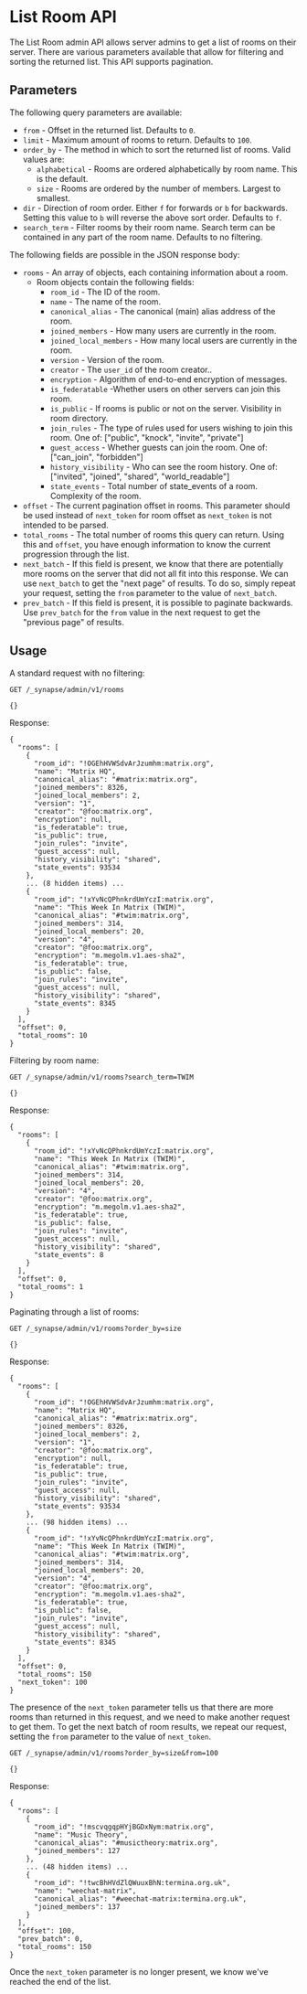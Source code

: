 # List Room API

The List Room admin API allows server admins to get a list of rooms on their
server. There are various parameters available that allow for filtering and
sorting the returned list. This API supports pagination.

## Parameters

The following query parameters are available:

* `from` - Offset in the returned list. Defaults to `0`.
* `limit` - Maximum amount of rooms to return. Defaults to `100`.
* `order_by` - The method in which to sort the returned list of rooms. Valid values are:
  - `alphabetical` - Rooms are ordered alphabetically by room name. This is the default.
  - `size` - Rooms are ordered by the number of members. Largest to smallest.
* `dir` - Direction of room order. Either `f` for forwards or `b` for backwards. Setting
          this value to `b` will reverse the above sort order. Defaults to `f`.
* `search_term` - Filter rooms by their room name. Search term can be contained in any
                  part of the room name. Defaults to no filtering.

The following fields are possible in the JSON response body:

* `rooms` - An array of objects, each containing information about a room.
  - Room objects contain the following fields:
    - `room_id` - The ID of the room.
    - `name` - The name of the room.
    - `canonical_alias` - The canonical (main) alias address of the room.
    - `joined_members` - How many users are currently in the room.
    - `joined_local_members` - How many local users are currently in the room.
    - `version` - Version of the room.
    - `creator` - The `user_id` of the room creator..
    - `encryption` - Algorithm of end-to-end encryption of messages.
    - `is_federatable` -Whether users on other servers can join this room.
    - `is_public` - If rooms is public or not on the server. Visibility in room directory.
    - `join_rules` - The type of rules used for users wishing to join this room. One of: ["public", "knock", "invite", "private"]
    - `guest_access` - Whether guests can join the room. One of: ["can_join", "forbidden"]
    - `history_visibility` - Who can see the room history. One of: ["invited", "joined", "shared", "world_readable"]
    - `state_events` - Total number of state_events of a room. Complexity of the room.
* `offset` - The current pagination offset in rooms. This parameter should be
             used instead of `next_token` for room offset as `next_token` is
             not intended to be parsed.
* `total_rooms` - The total number of rooms this query can return. Using this
                  and `offset`, you have enough information to know the current
                  progression through the list.
* `next_batch` - If this field is present, we know that there are potentially
                 more rooms on the server that did not all fit into this response.
                 We can use `next_batch` to get the "next page" of results. To do
                 so, simply repeat your request, setting the `from` parameter to
                 the value of `next_batch`.
* `prev_batch` - If this field is present, it is possible to paginate backwards.
                 Use `prev_batch` for the `from` value in the next request to
                 get the "previous page" of results.

## Usage

A standard request with no filtering:

```
GET /_synapse/admin/v1/rooms

{}
```

Response:

```
{
  "rooms": [
    {
      "room_id": "!OGEhHVWSdvArJzumhm:matrix.org",
      "name": "Matrix HQ",
      "canonical_alias": "#matrix:matrix.org",
      "joined_members": 8326,
      "joined_local_members": 2,
      "version": "1",
      "creator": "@foo:matrix.org",
      "encryption": null,
      "is_federatable": true,
      "is_public": true,
      "join_rules": "invite",
      "guest_access": null,
      "history_visibility": "shared",
      "state_events": 93534
    },
    ... (8 hidden items) ...
    {
      "room_id": "!xYvNcQPhnkrdUmYczI:matrix.org",
      "name": "This Week In Matrix (TWIM)",
      "canonical_alias": "#twim:matrix.org",
      "joined_members": 314,
      "joined_local_members": 20,
      "version": "4",
      "creator": "@foo:matrix.org",
      "encryption": "m.megolm.v1.aes-sha2",
      "is_federatable": true,
      "is_public": false,
      "join_rules": "invite",
      "guest_access": null,
      "history_visibility": "shared",
      "state_events": 8345
    }
  ],
  "offset": 0,
  "total_rooms": 10
}
```

Filtering by room name:

```
GET /_synapse/admin/v1/rooms?search_term=TWIM

{}
```

Response:

```
{
  "rooms": [
    {
      "room_id": "!xYvNcQPhnkrdUmYczI:matrix.org",
      "name": "This Week In Matrix (TWIM)",
      "canonical_alias": "#twim:matrix.org",
      "joined_members": 314,
      "joined_local_members": 20,
      "version": "4",
      "creator": "@foo:matrix.org",
      "encryption": "m.megolm.v1.aes-sha2",
      "is_federatable": true,
      "is_public": false,
      "join_rules": "invite",
      "guest_access": null,
      "history_visibility": "shared",
      "state_events": 8
    }
  ],
  "offset": 0,
  "total_rooms": 1
}
```

Paginating through a list of rooms:

```
GET /_synapse/admin/v1/rooms?order_by=size

{}
```

Response:

```
{
  "rooms": [
    {
      "room_id": "!OGEhHVWSdvArJzumhm:matrix.org",
      "name": "Matrix HQ",
      "canonical_alias": "#matrix:matrix.org",
      "joined_members": 8326,
      "joined_local_members": 2,
      "version": "1",
      "creator": "@foo:matrix.org",
      "encryption": null,
      "is_federatable": true,
      "is_public": true,
      "join_rules": "invite",
      "guest_access": null,
      "history_visibility": "shared",
      "state_events": 93534
    },
    ... (98 hidden items) ...
    {
      "room_id": "!xYvNcQPhnkrdUmYczI:matrix.org",
      "name": "This Week In Matrix (TWIM)",
      "canonical_alias": "#twim:matrix.org",
      "joined_members": 314,
      "joined_local_members": 20,
      "version": "4",
      "creator": "@foo:matrix.org",
      "encryption": "m.megolm.v1.aes-sha2",
      "is_federatable": true,
      "is_public": false,
      "join_rules": "invite",
      "guest_access": null,
      "history_visibility": "shared",
      "state_events": 8345
    }
  ],
  "offset": 0,
  "total_rooms": 150
  "next_token": 100
}
```

The presence of the `next_token` parameter tells us that there are more rooms
than returned in this request, and we need to make another request to get them.
To get the next batch of room results, we repeat our request, setting the `from`
parameter to the value of `next_token`.

```
GET /_synapse/admin/v1/rooms?order_by=size&from=100

{}
```

Response:

```
{
  "rooms": [
    {
      "room_id": "!mscvqgqpHYjBGDxNym:matrix.org",
      "name": "Music Theory",
      "canonical_alias": "#musictheory:matrix.org",
      "joined_members": 127
    },
    ... (48 hidden items) ...
    {
      "room_id": "!twcBhHVdZlQWuuxBhN:termina.org.uk",
      "name": "weechat-matrix",
      "canonical_alias": "#weechat-matrix:termina.org.uk",
      "joined_members": 137
    }
  ],
  "offset": 100,
  "prev_batch": 0,
  "total_rooms": 150
}
```

Once the `next_token` parameter is no longer present, we know we've reached the
end of the list.
